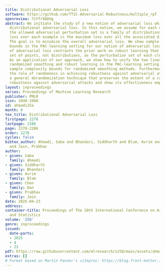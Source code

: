 ```yaml
---
title: Distributional Adversarial Loss
software: https://github.com/TTIC-Adversarial-Robustness/multiple_rpf
openreview: 7zYfr9bDUg
abstract: We initiate the study of a new notion of adversarial loss which we call
  distributional adversarial loss. In this notion, we assume for each original example,
  the allowed adversarial perturbation set is a family of distributions, and the adversarial
  loss over each example is the maximum loss over all the associated distributions.
  The goal is to minimize the overall adversarial loss. We show sample complexity
  bounds in the PAC-learning setting for our notion of adversarial loss. Our notion
  of adversarial loss contrasts the prior work on robust learning that considers a
  set of points, not distributions, as the perturbation set of each clean example.
  As an application of our approach, we show how to unify the two lines of work on
  randomized smoothing and robust learning in the PAC-learning setting and derive
  sample complexity bounds for randomized smoothing methods. Furthermore, we investigate
  the role of randomness in achieving robustness against adversarial attacks. We show
  a general derandomization technique that preserves the extent of a randomized classifier’s
  robustness against adversarial attacks and show its effectiveness empirically.
layout: inproceedings
series: Proceedings of Machine Learning Research
publisher: PMLR
issn: 2640-3498
id: ahmadi25a
month: 0
tex_title: Distributional Adversarial Loss
firstpage: 2278
lastpage: 2286
page: 2278-2286
order: 2278
cycles: false
bibtex_author: Ahmadi, Saba and Bhandari, Siddharth and Blum, Avrim and Dan, Chen
  and Jain, Prabhav
author:
- given: Saba
  family: Ahmadi
- given: Siddharth
  family: Bhandari
- given: Avrim
  family: Blum
- given: Chen
  family: Dan
- given: Prabhav
  family: Jain
date: 2025-04-23
address:
container-title: Proceedings of The 28th International Conference on Artificial Intelligence
  and Statistics
volume: '258'
genre: inproceedings
issued:
  date-parts:
  - 2025
  - 4
  - 23
pdf: https://raw.githubusercontent.com/mlresearch/v258/main/assets/ahmadi25a/ahmadi25a.pdf
extras: []
# Format based on Martin Fenner's citeproc: https://blog.front-matter.io/posts/citeproc-yaml-for-bibliographies/
---
```

